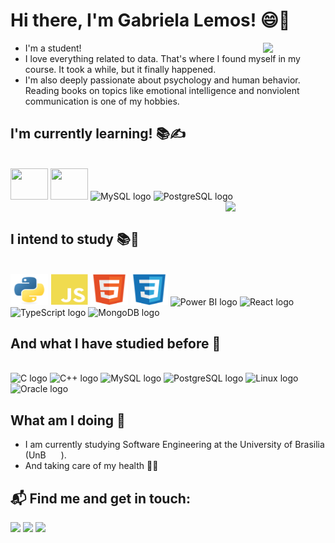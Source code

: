 

<!--
**heylisten64/heylisten64** is a ✨ _special_ ✨ repository because its `README.md` (this file) appears on your GitHub profile.

Here are some ideas to get you started:

- 🔭 I’m currently working on ...
- 🌱 I’m currently learning ...
- 👯 I’m looking to collaborate on ...
- 🤔 I’m looking for help with ...
- 💬 Ask me about ...
- 📫 How to reach me: ...
- 😄 Pronouns: ...
- ⚡ Fun fact: ...
-->

# Hi there, I'm Gabriela Lemos! 😄👋
- I'm a student!                                   <img align="right" width="100"  src="https://c.tenor.com/Z3JoBmhZR4EAAAAS/cat-cat-reading.gif">  
- I love everything related to data. That's where I found myself in my course. It took a while, but it finally happened.    
- I'm also deeply passionate about psychology and human behavior. Reading books on topics like emotional intelligence and nonviolent communication is one of my hobbies.

## I'm currently learning! 📚✍️

<div style="display: inline_block"><br>    
  <img height="50" width="60" src="https://cdn.jsdelivr.net/gh/devicons/devicon/icons/java/java-original.svg">
  <img height="50" width="60" src="https://cdn.jsdelivr.net/gh/devicons/devicon/icons/git/git-original.svg" />  
  <img src="https://cdn.jsdelivr.net/gh/devicons/devicon/icons/mysql/mysql-original.svg" alt="MySQL logo" width="50"/>
  <img src="https://cdn.jsdelivr.net/gh/devicons/devicon/icons/postgresql/postgresql-original-wordmark.svg" alt="PostgreSQL logo" width="50"/>
  <img align="right" width="160"  src="https://c.tenor.com/5yZGDrTx3e8AAAAC/dog-read-bored.gif">
</div>
  
 <br>

## I intend to study 📚🌱
<div style="display: inline_block"><br>
<img height="50" width="60" src="https://raw.githubusercontent.com/devicons/devicon/master/icons/python/python-original.svg" />
<img height="50" width="60" src="https://raw.githubusercontent.com/devicons/devicon/master/icons/javascript/javascript-plain.svg">
<img height="50" width="60" src="https://raw.githubusercontent.com/devicons/devicon/master/icons/html5/html5-original.svg">
<img height="50" width="60" src="https://raw.githubusercontent.com/devicons/devicon/master/icons/css3/css3-original.svg">
<img src="https://cdn.jsdelivr.net/npm/simple-icons@latest/icons/powerbi.svg" alt="Power BI logo" width="50" />
<img src="https://cdn.jsdelivr.net/gh/devicons/devicon/icons/react/react-original.svg" alt="React logo" width="50"/>
<img src="https://cdn.jsdelivr.net/gh/devicons/devicon/icons/typescript/typescript-original.svg" alt="TypeScript logo" width="50"/>
<img src="https://cdn.jsdelivr.net/gh/devicons/devicon/icons/mongodb/mongodb-original.svg" alt="MongoDB logo" width="50"/>
</div>

## And what I have studied before 🔭
<div style="display: inline_block"><br>
<img src="https://cdn.jsdelivr.net/gh/devicons/devicon/icons/c/c-original.svg" alt="C logo" width="50"/>
<img src="https://cdn.jsdelivr.net/gh/devicons/devicon/icons/cplusplus/cplusplus-original.svg" alt="C++ logo" width="50"/>
<img src="https://cdn.jsdelivr.net/gh/devicons/devicon/icons/mysql/mysql-original.svg" alt="MySQL logo" width="50"/>
<img src="https://cdn.jsdelivr.net/gh/devicons/devicon/icons/postgresql/postgresql-original-wordmark.svg" alt="PostgreSQL logo" width="50"/>
<img src="https://cdn.jsdelivr.net/gh/devicons/devicon/icons/linux/linux-original.svg" alt="Linux logo" width="50"/>
<img src="https://cdn.jsdelivr.net/gh/devicons/devicon/icons/oracle/oracle-original.svg" alt="Oracle logo" width="50"/>
</div>

<!-- ## Projects -->

## What am I doing 🌱
- I am currently studying Software Engineering at the University of Brasilia (UnB <img width="20" height="12" src="https://user-images.githubusercontent.com/86726332/154114165-b78f1d0b-3dc1-4c7d-a286-253126bbc3cc.png">).
- And taking care of my health 💪🧠

## 📬 Find me and get in touch:
  
<div>   
  <a href="mailto:gabriela.leemoss@gmail.com" target="_blank"><img src="https://img.shields.io/badge/Gmail-D14836?style=for-the-badge&logo=gmail&logoColor=white"   target="_blank"></a> 
  <!--<a href="" target="_blank"><img src="https://img.shields.io/badge/-LinkedIn-%230077B5?style=for-the-badge&logo=linkedin&logoColor=white" target="_blank"></a> -->
  <a href="https://discord.gg/zGTwHAjEQg" target="_blank"><img src="https://img.shields.io/badge/Discord-7289DA?style=for-the-badge&logo=discord&logoColor=white"   target="_blank"></a> 
  <a href="https://t.me/heylisten64" target="_blank"><img src="https://img.shields.io/badge/Telegram-2CA5E0?style=for-the-badge&logo=telegram&logoColor=white"     target="_blank"></a> 
</div>
